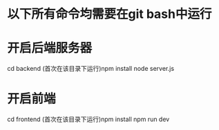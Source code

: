 # 以下所有命令均需要在git bash中运行
# 开启后端服务器
cd backend
(首次在该目录下运行)npm install
node server.js

# 开启前端
cd frontend
(首次在该目录下运行)npm install
npm run dev
